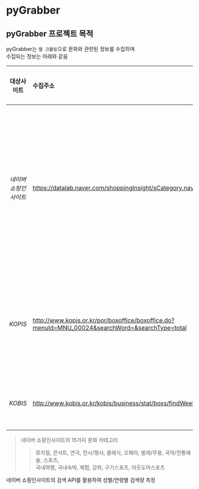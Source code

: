 # pyGrabber
## pyGrabber 프로젝트 목적
pyGrabber는 `웹 크롤링`으로 문화와 관련된 정보를 수집하며  
수집되는 정보는 아래와 같음

대상사이트 | 수집주소 | 수집정보
:---:|:---|:---
*네이버쇼핑인사이트* | https://datalab.naver.com/shoppingInsight/sCategory.naver | 15가지 카테고리에 대한 성별/연령별 Top 20 순위
*KOPIS* | http://www.kopis.or.kr/por/boxoffice/boxoffice.do?menuId=MNU_00024&searchWord=&searchType=total | 연극, 뮤지컬 등 공연 Top 50 순위
*KOBIS* | http://www.kobis.or.kr/kobis/business/stat/boxs/findWeeklyBoxOfficeList.do | 영화 Top 20 순위

> 네이버 쇼핑인사이트의 15가지 문화 카테고리
>> 뮤지컬, 콘서트, 연극, 전시/행사, 클래식, 오페라, 발레/무용, 국악/전통예술, 스포츠,  
>> 국내여행, 국내숙박, 체험, 강좌, 구기스포츠, 아웃도어스포츠

네이버 쇼핑인사이트의 검색 API를 활용하여 성별/연령별 검색량 측정

